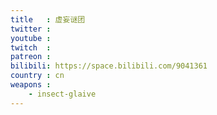 ```yaml
---
title   : 虚妄谜团
twitter :
youtube :
twitch  :
patreon :
bilibili: https://space.bilibili.com/9041361
country : cn
weapons :
    - insect-glaive
---
```


